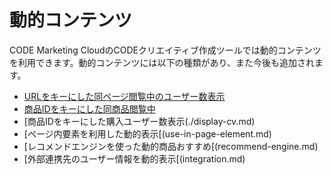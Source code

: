 # 動的コンテンツ

CODE Marketing CloudのCODEクリエイティブ作成ツールでは動的コンテンツを利用できます。動的コンテンツには以下の種類があり、また今後も追加されます。

* [URLをキーにした同ページ閲覧中のユーザー数表示](./display-uu.md)
* [商品IDをキーにした同商品閲覧中](./display-uu2.md)
* [商品IDをキーにした購入ユーザー数表示(./display-cv.md)
* [ページ内要素を利用した動的表示[(use-in-page-element.md)
* [レコメンドエンジンを使った動的商品おすすめ[(recommend-engine.md)
* [外部連携先のユーザー情報を動的表示[(integration.md)



